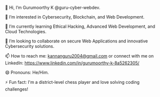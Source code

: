 👋 Hi, I’m Gurumoorthy K @guru-cyber-webdev.                                                                                                                                                                                      

👀 I’m interested in Cybersecurity, Blockchain, and Web Development.                                                                                                                                                    

🌱 I’m currently learning Ethical Hacking, Advanced Web Development, and Cloud Technologies.                                                                                                                            

💞️ I’m looking to collaborate on secure Web Applications and innovative Cybersecurity solutions.                                                                                                                        

📫 How to reach me: kannanguru2004@gmail.com or connect with me on LinkedIn:
                         https://www.linkedin.com/in/gurumoorthy-k-8a5262305/                                                                                                                                           
                         
😄 Pronouns: He/Him.                                                                                                                                                                                                   

⚡ Fun fact: I'm a district-level chess player and love solving coding challenges!
